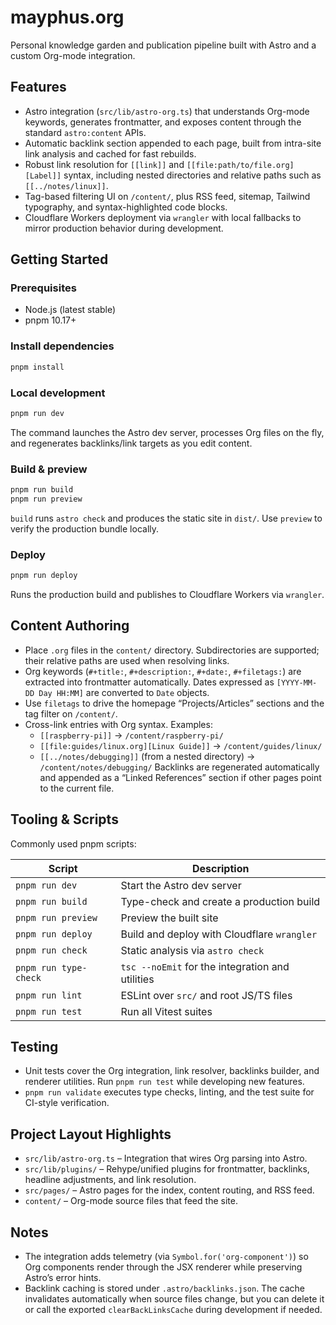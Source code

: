 # mayphus.org

Personal knowledge garden and publication pipeline built with Astro and a custom Org-mode integration.

## Features
- Astro integration (`src/lib/astro-org.ts`) that understands Org-mode keywords, generates frontmatter, and exposes content through the standard `astro:content` APIs.
- Automatic backlink section appended to each page, built from intra-site link analysis and cached for fast rebuilds.
- Robust link resolution for `[[link]]` and `[[file:path/to/file.org][Label]]` syntax, including nested directories and relative paths such as `[[../notes/linux]]`.
- Tag-based filtering UI on `/content/`, plus RSS feed, sitemap, Tailwind typography, and syntax-highlighted code blocks.
- Cloudflare Workers deployment via `wrangler` with local fallbacks to mirror production behavior during development.

## Getting Started
### Prerequisites
- Node.js (latest stable)
- pnpm 10.17+

### Install dependencies
```bash
pnpm install
```

### Local development
```bash
pnpm run dev
```
The command launches the Astro dev server, processes Org files on the fly, and regenerates backlinks/link targets as you edit content.

### Build & preview
```bash
pnpm run build
pnpm run preview
```
`build` runs `astro check` and produces the static site in `dist/`. Use `preview` to verify the production bundle locally.

### Deploy
```bash
pnpm run deploy
```
Runs the production build and publishes to Cloudflare Workers via `wrangler`.

## Content Authoring
- Place `.org` files in the `content/` directory. Subdirectories are supported; their relative paths are used when resolving links.
- Org keywords (`#+title:`, `#+description:`, `#+date:`, `#+filetags:`) are extracted into frontmatter automatically. Dates expressed as `[YYYY-MM-DD Day HH:MM]` are converted to `Date` objects.
- Use `filetags` to drive the homepage “Projects/Articles” sections and the tag filter on `/content/`.
- Cross-link entries with Org syntax. Examples:
  - `[[raspberry-pi]]` → `/content/raspberry-pi/`
  - `[[file:guides/linux.org][Linux Guide]]` → `/content/guides/linux/`
  - `[[../notes/debugging]]` (from a nested directory) → `/content/notes/debugging/`
  Backlinks are regenerated automatically and appended as a “Linked References” section if other pages point to the current file.

## Tooling & Scripts
Commonly used pnpm scripts:

| Script | Description |
| --- | --- |
| `pnpm run dev` | Start the Astro dev server |
| `pnpm run build` | Type-check and create a production build |
| `pnpm run preview` | Preview the built site |
| `pnpm run deploy` | Build and deploy with Cloudflare `wrangler` |
| `pnpm run check` | Static analysis via `astro check` |
| `pnpm run type-check` | `tsc --noEmit` for the integration and utilities |
| `pnpm run lint` | ESLint over `src/` and root JS/TS files |
| `pnpm run test` | Run all Vitest suites |

## Testing
- Unit tests cover the Org integration, link resolver, backlinks builder, and renderer utilities. Run `pnpm run test` while developing new features.
- `pnpm run validate` executes type checks, linting, and the test suite for CI-style verification.

## Project Layout Highlights
- `src/lib/astro-org.ts` – Integration that wires Org parsing into Astro.
- `src/lib/plugins/` – Rehype/unified plugins for frontmatter, backlinks, headline adjustments, and link resolution.
- `src/pages/` – Astro pages for the index, content routing, and RSS feed.
- `content/` – Org-mode source files that feed the site.

## Notes
- The integration adds telemetry (via `Symbol.for('org-component')`) so Org components render through the JSX renderer while preserving Astro’s error hints.
- Backlink caching is stored under `.astro/backlinks.json`. The cache invalidates automatically when source files change, but you can delete it or call the exported `clearBackLinksCache` during development if needed.
